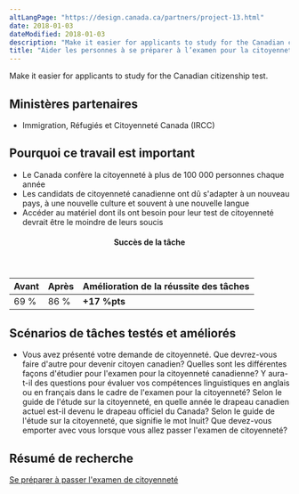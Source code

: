 ```yaml
---
altLangPage: "https://design.canada.ca/partners/project-13.html"
date: 2018-01-03
dateModified: 2018-01-03
description: "Make it easier for applicants to study for the Canadian citizenship test."
title: "Aider les personnes à se préparer à l’examen pour la citoyenneté canadienne. Date : Été 2018"
---
```

<p>Make it easier for applicants to study for the Canadian citizenship test.</p>
<h2>Ministères partenaires</h2>
<ul>
  <li>Immigration, Réfugiés et Citoyenneté Canada (IRCC)</li>
</ul>
<h2>Pourquoi ce travail est important</h2>
<ul class="lst-spcd">
  <li>Le Canada confère la citoyenneté à plus de 100&nbsp;000 personnes chaque année</li>
  <li>Les candidats de citoyenneté canadienne ont dû s'adapter à un nouveau pays, à une nouvelle culture et souvent à une nouvelle langue</li>
  <li>Accéder au matériel dont ils ont besoin pour leur test de citoyenneté devrait être le moindre de leurs soucis</li>
</ul>
<div class="row mrgn-tp-lg mrgn-bttm-lg">
  <div class="col-md-8">
    <div class="panel panel-success">
      <header class="panel-heading">
        <h4 class="panel-title text-center">Succès de la tâche</h4>
      </header>
      <table class="table">
        <thead>
          <tr style="">
            <th scope="col" class="col-md-3">Avant</th>
            <th scope="col" class="col-md-3">Après</th>
            <th scope="col" class="col-md-6">Amélioration de la réussite des tâches</th>
          </tr>
        </thead>
        <tbody>
          <tr>
            <td class="table-smnum">69&nbsp;%</td>
            <td class="table-smnum">86&nbsp;%</td>
            <td class="table-smnum"><span class="text-success"><strong>+17&nbsp;%pts</strong></span></td>
          </tr>
        </tbody>
      </table>
    </div>
  </div>
</div>
<h2>Scénarios de tâches testés et améliorés</h2>
<ul class="lst-spcd">
  <li>Vous avez présenté votre demande de citoyenneté. Que devrez-vous faire d'autre pour devenir citoyen canadien?
    Quelles sont les différentes façons d'étudier pour l'examen pour la citoyenneté canadienne?
    Y aura-t-il des questions pour évaluer vos compétences linguistiques en anglais ou en français dans le cadre de l'examen pour la citoyenneté?
    Selon le guide de l'étude sur la citoyenneté, en quelle année le drapeau canadien actuel est-il devenu le drapeau officiel du Canada?
    Selon le guide de l'étude sur la citoyenneté, que signifie le mot Inuit?
    Que devez-vous emporter avec vous lorsque vous allez passer l'examen de citoyenneté?</li>
</ul>
<h2>Résumé de recherche</h2>
<p><a href="https://blogue.canada.ca/resumes-recherche/examen-citoyennete-resume-recherche.html">Se préparer à passer l'examen de citoyenneté</a></p>
